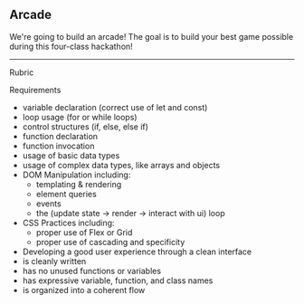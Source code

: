 ## Arcade

We're going to build an arcade! The goal is to build your best game possible during this four-class hackathon!

---

Rubric

Requirements

- variable declaration (correct use of let and const)
- loop usage (for or while loops)
- control structures (if, else, else if)
- function declaration
- function invocation
- usage of basic data types
- usage of complex data types, like arrays and objects
- DOM Manipulation including:
  - templating & rendering
  - element queries
  - events
  - the (update state -> render -> interact with ui) loop
- CSS Practices including:
  - proper use of Flex or Grid
  - proper use of cascading and specificity
- Developing a good user experience through a clean interface
- is cleanly written
- has no unused functions or variables
- has expressive variable, function, and class names
- is organized into a coherent flow
